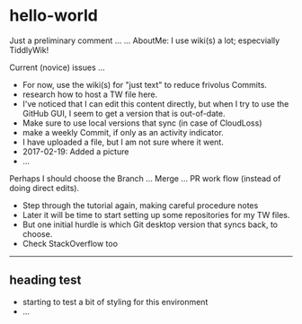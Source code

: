 # hello-world
Just a preliminary comment ... 
... AboutMe:  I use wiki(s) a lot; especvially TiddlyWik!

Current (novice) issues ...
* For now, use the wiki(s) for "just text" to reduce frivolus Commits.
* research how to host a TW file here.
* I've noticed that I can edit this content directly, but when I try to use the GitHub GUI, I seem to get a version that is out-of-date.
* Make sure to use local versions that sync (in case of CloudLoss)
* make a weekly Commit, if only as an activity indicator.
* I have uploaded a file, but I am not sure where it went.
* 2017-02-19: Added a picture
* ...

Perhaps I should choose the Branch ... Merge ... PR work flow (instead of doing direct edits).

* Step through the tutorial again, making careful procedure notes
* Later it will be time to start setting up some repositories for my TW files.
* But one initial hurdle is which Git desktop version that syncs back, to choose.
* Check StackOverflow too

<hr>
<h2> heading test </h2>

* starting to test a bit of styling for this environment
* ...
